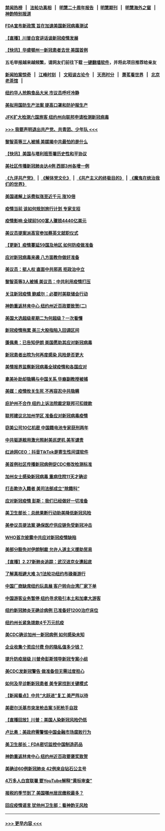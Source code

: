 #### [禁闻热榜](热点新闻.md?=0)  &nbsp;&nbsp;|&nbsp;&nbsp; [法轮功真相](https://github.com/gfw-breaker/truth/blob/master/README.md?=0) &nbsp;&nbsp;|&nbsp;&nbsp; [明慧二十周年报告](https://github.com/gfw-breaker/mh-reports/blob/master/README.md?=0) &nbsp;&nbsp;|&nbsp;&nbsp;[明慧期刊](https://github.com/gfw-breaker/mh-qikan) &nbsp;&nbsp;|&nbsp;&nbsp; [明慧海外之窗](https://github.com/gfw-breaker/mh-news/blob/master/README.md?=0) &nbsp;&nbsp;|&nbsp;&nbsp; [神韵特别报道](https://github.com/gfw-breaker/mh-news/blob/master/shenyun.md?=0)
#### [FDA宣布新政策 旨在加速美国新冠病毒测试](../pages/nsc412/n11905693.md?t=03010602) 
#### [【直播】川普白宫讲话谈新冠疫情发展](../pages/nsc412/n11905588.md?t=03010602) 
#### [【快讯】华盛顿州一新冠患者去世 美国首例](../pages/nsc412/n11905571.md?t=03010602) 
#### 五毛举报越来越频繁，请网友们前往下载 [一键翻墙软件](https://github.com/gfw-breaker/ssr-accounts)，并将此项目推荐给亲友
#### [新闻拍案惊奇](https://github.com/gfw-breaker/banned-news/blob/master/pages/link4.md) &nbsp;&nbsp;|&nbsp;&nbsp; [江峰时刻](https://github.com/gfw-breaker/banned-news/blob/master/pages/link4.md) &nbsp;&nbsp;|&nbsp;&nbsp; [文昭谈古论今](https://github.com/gfw-breaker/banned-news/blob/master/pages/link4.md) &nbsp;&nbsp;|&nbsp;&nbsp; [天亮时分](https://github.com/gfw-breaker/banned-news/blob/master/pages/link4.md) &nbsp;&nbsp;|&nbsp;&nbsp; [萧茗看世界](https://github.com/gfw-breaker/banned-news/blob/master/pages/link4.md) &nbsp;&nbsp;|&nbsp;&nbsp; [北京老茶馆](https://github.com/gfw-breaker/banned-news/blob/master/pages/link4.md) &nbsp;&nbsp;|&nbsp;&nbsp; 
#### [纽约华人抢购食品大米 市议员呼吁冷静](../pages/nsc412/n11904453.md?t=03010602) 
#### [美拟用国防生产法案 提高口罩和防护服生产](../pages/nsc412/n11905517.md?t=03010602) 
#### [JFK扩大检测六国旅客 纽约州向联邦申请检测新冠病毒](../pages/nsc412/n11905491.md?t=03010602) 
#### [>>> 我要声明退出共产党、共青团、少年队 <<<](https://github.com/begood0513/goodnews/blob/master/quit/letter.md) 
#### [黎智英等三人被捕 美媒揭中共最怕的是什么](../pages/nsc412/n11905316.md?t=03010602) 
#### [【快讯】美国与塔利班签署历史性和平协议](../pages/nsc412/n11905172.md?t=03010602) 
#### [美社区传播新冠肺炎达4例 西部3州各增一例](../pages/nsc412/n11904070.md?t=03010602) 
#### [《九评共产党》](https://github.com/begood0513/9ping.md/blob/master/README.md) &nbsp;|&nbsp; [《解体党文化》](../../../../jtdwh.md/blob/master/README.md)  &nbsp;|&nbsp; [《共产主义的终极目的》](../../../../gczydzjmd.md/blob/master/README.md) &nbsp;|&nbsp; [《魔鬼在统治我们的世界》](../../../../mgztzwmdsj.md/blob/master/README.md) 
#### [美国递解上诉费拟涨至近千元  涨10倍](../pages/nsc412/n11904466.md?t=03010602) 
#### [疫情当前 该如何规划旅行计划 专家支招](../pages/nsc412/n11903865.md?t=03010602) 
#### [疫情影响 全球前500富人骤损4440亿美元](../pages/nsc412/n11904283.md?t=03010602) 
#### [美议员提案派高官参加蔡英文就职仪式](../pages/nsc412/n11904166.md?t=03010602) 
#### [【更新】疫情蔓延59国及地区 如何防疫做准备](../pages/nsc412/n11890652.md?t=03010602) 
#### [应对新冠病毒来袭 八方面教你做好准备](../pages/nsc412/n11903736.md?t=03010602) 
#### [美议员：挺人权 直面中共邪恶 拒政治中立](../pages/nsc412/n11903790.md?t=03010602) 
#### [黎智英等3人被捕 美议员：中共利用疫情打压](../pages/nsc412/n11903768.md?t=03010602) 
#### [关注新冠疫情 鲍威尔：必要时美联储会行动](../pages/nsc412/n11903672.md?t=03010602) 
#### [神韵重返林肯中心 纽约州近百政要致贺(二)](../pages/nsc412/n11897500.md?t=03010602) 
#### [美国大选超级星期二为何超级？一次看懂](../pages/nsc412/n11903490.md?t=03010602) 
#### [新冠疫情拖累 美三大股指陷入回调区间](../pages/nsc412/n11903211.md?t=03010602) 
#### [蓬佩奥：已告知伊朗 美国愿助其应对新冠病毒](../pages/nsc412/n11903212.md?t=03010602) 
#### [新冠患者出院为何再度感染 风险是否更大](../pages/nsc412/n11903262.md?t=03010602) 
#### [美情报界监察新冠病毒全球疫情和各国应对](../pages/nsc412/n11903098.md?t=03010602) 
#### [拿美补助却隐瞒与中国关系 华裔副教授被捕](../pages/nsc412/n11901687.md?t=03010602) 
#### [美媒：疫情攸关生死 不再容忍中共隐瞒](../pages/nsc412/n11901694.md?t=03010602) 
#### [庇护州不合作  纽约上诉法院裁定联邦可扣拨款](../pages/nsc412/n11902238.md?t=03010602) 
#### [联邦建议北加州学区 准备应对新冠病毒疫情](../pages/nsc412/n11902448.md?t=03010602) 
#### [窃美公司10亿机密 中国籍电池专家获刑两年](../pages/nsc412/n11901996.md?t=03010602) 
#### [中共驱逐舰用激光照射美巡逻机 美军谴责](../pages/nsc412/n11901964.md?t=03010602) 
#### [红迪网CEO：抖音TikTok是寄生性间谍软件](../pages/nsc412/n11901675.md?t=03010602) 
#### [美首例社区传播新冠病例促CDC修改检测标准](../pages/nsc412/n11901490.md?t=03010602) 
#### [加州女士感染新冠病毒 重病住院11天才确诊](../pages/nsc412/n11901246.md?t=03010602) 
#### [打击欺诈入籍者 美司法部成立“除籍科”](../pages/nsc412/n11901364.md?t=03010602) 
#### [应对新冠疫情 彭斯：我们已经做好一切准备](../pages/nsc412/n11901268.md?t=03010602) 
#### [美卫生部长：总统果断行动助美降低新冠风险](../pages/nsc412/n11900906.md?t=03010602) 
#### [美参议员提法案 确保医疗供应链免受新冠冲击](../pages/nsc412/n11901144.md?t=03010602) 
#### [WHO首次披露中共应对新冠疫情缺陷](../pages/nsc412/n11900978.md?t=03010602) 
#### [美部分豁免对伊朗制裁 允许人道主义援助贸易](../pages/nsc412/n11900859.md?t=03010602) 
#### [【直播】2.27新肺炎追踪：武汉进京女遭起底](../pages/nsc412/n11900415.md?t=03010602) 
#### [了解真相避大难  3/1法轮功纽约布碌崙游行](../pages/nsc412/n11899501.md?t=03010602) 
#### [中国厂商缺席纽约玩具展  客户转向台湾厂家下单](../pages/nsc412/n11899505.md?t=03010602) 
#### [中国游客业务暂停  纽约寻求吸引本土和加拿大游客](../pages/nsc412/n11899492.md?t=03010602) 
#### [纽约新冠肺炎无确诊病例  已准备好1200治疗床位](../pages/nsc412/n11899474.md?t=03010602) 
#### [纽约州长紧急拨款4千万元抗疫](../pages/nsc412/n11899477.md?t=03010602) 
#### [美CDC确诊加州一新冠病例 如何感染未知](../pages/nsc412/n11899165.md?t=03010602) 
#### [企业收集个资应付费 你的隐私值多少钱？](../pages/nsc412/n11898097.md?t=03010602) 
#### [提升防疫层级 川普命彭斯领导新冠专案小组](../pages/nsc412/n11898934.md?t=03010602) 
#### [美CDC发新冠警告 做准备但无需过度担心](../pages/nsc412/n11898923.md?t=03010602) 
#### [如何及早诊断新冠患者 美专家找到关键模式](../pages/nsc412/n11898626.md?t=03010602) 
#### [【新闻看点】中共“大跃进”复工 美严阵以待](../pages/nsc412/n11898221.md?t=03010602) 
#### [美密尔沃基市突发枪击案 5死枪手自戕](../pages/nsc412/n11898687.md?t=03010602) 
#### [【直播回放】川普：美国人染新冠风险仍低](../pages/nsc412/n11898088.md?t=03010602) 
#### [卢比奥：美政府需警惕中国金融市场腐败行为](../pages/nsc412/n11898327.md?t=03010602) 
#### [美卫生部长：FDA密切监控中国制造药品](../pages/nsc412/n11898231.md?t=03010602) 
#### [神韵重返林肯中心 纽约州近百政要褒奖致贺](../pages/nsc412/n11893366.md?t=03010602) 
#### [美确诊60例新冠肺炎 42例来自钻石公主号](../pages/nsc412/n11898098.md?t=03010602) 
#### [4万多人白宫联署 要YouTube解释“黄标审查”](../pages/nsc412/n11897803.md?t=03010602) 
#### [报税的季节到了 美国哪州居民缴税最多？](../pages/nsc412/n11897626.md?t=03010602) 
#### [回应疫情谣言 犹他州卫生部：看神韵无风险](../pages/nsc412/n11896078.md?t=03010602) 

----
#### [ >>> 更早内容 <<< ](../indexes/nsc412-earlier.md)
